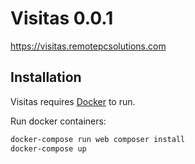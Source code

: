 # Visitas 0.0.1

https://visitas.remotepcsolutions.com


## Installation

Visitas requires [Docker](https://www.docker.com/) to run.

Run docker containers:

```sh
docker-compose run web composer install
docker-compose up
```
